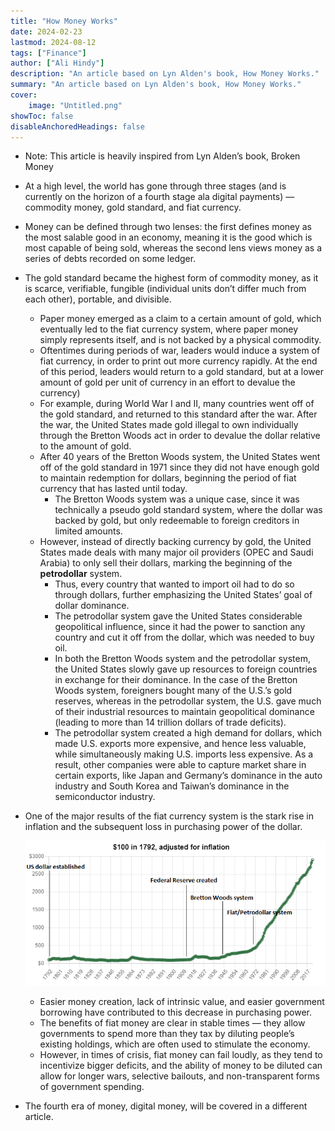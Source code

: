 ```yaml
---
title: "How Money Works"
date: 2024-02-23
lastmod: 2024-08-12
tags: ["Finance"]
author: ["Ali Hindy"]
description: "An article based on Lyn Alden's book, How Money Works."
summary: "An article based on Lyn Alden's book, How Money Works."
cover:
    image: "Untitled.png"
showToc: false
disableAnchoredHeadings: false
---
```


- Note: This article is heavily inspired from Lyn Alden’s book, Broken Money
- At a high level, the world has gone through three stages (and is currently on the horizon of a fourth stage ala digital payments) — commodity money, gold standard, and fiat currency.
- Money can be defined through two lenses: the first defines money as the most salable good in an economy, meaning it is the good which is most capable of being sold, whereas the second lens views money as a series of debts recorded on some ledger.
- The gold standard became the highest form of commodity money, as it is scarce, verifiable, fungible (individual units don’t differ much from each other), portable, and divisible.
    - Paper money emerged as a claim to a certain amount of gold, which eventually led to the fiat currency system, where paper money simply represents itself, and is not backed by a physical commodity.
    - Oftentimes during periods of war, leaders would induce a system of fiat currency, in order to print out more currency rapidly. At the end of this period, leaders would return to a gold standard, but at a lower amount of gold per unit of currency in an effort to devalue the currency)
    - For example, during World War I and II, many countries went off of the gold standard, and returned to this standard after the war. After the war, the United States made gold illegal to own individually through the Bretton Woods act in order to devalue the dollar relative to the amount of gold.
    - After 40 years of the Bretton Woods system, the United States went off of the gold standard in 1971 since they did not have enough gold to maintain redemption for dollars, beginning the period of fiat currency that has lasted until today.
        - The Bretton Woods system was a unique case, since it was technically a pseudo gold standard system, where the dollar was backed by gold, but only redeemable to foreign creditors in limited amounts.
    - However, instead of directly backing currency by gold, the United States made deals with many major oil providers (OPEC and Saudi Arabia) to only sell their dollars, marking the beginning of the **petrodollar** system.
        - Thus, every country that wanted to import oil had to do so through dollars, further emphasizing the United States’ goal of dollar dominance.
        - The petrodollar system gave the United States considerable geopolitical influence, since it had the power to sanction any country and cut it off from the dollar, which was needed to buy oil.
        - In both the Bretton Woods system and the petrodollar system, the United States slowly gave up resources to foreign countries in exchange for their dominance. In the case of the Bretton Woods system, foreigners bought many of the U.S.’s gold reserves, whereas in the petrodollar system, the U.S. gave much of their industrial resources to maintain geopolitical dominance (leading to more than 14 trillion dollars of trade deficits).
        - The petrodollar system created a high demand for dollars, which made U.S. exports more expensive, and hence less valuable, while simultaneously making U.S. imports less expensive. As a result, other companies were able to capture market share in certain exports, like Japan and Germany’s dominance in the auto industry and South Korea and Taiwan’s dominance in the semiconductor industry.
- One of the major results of the fiat currency system is the stark rise in inflation and the subsequent loss in purchasing power of the dollar.

    ![Untitled](Untitled.png)

    - Easier money creation, lack of intrinsic value, and easier government borrowing have contributed to this decrease in purchasing power.
    - The benefits of fiat money are clear in stable times — they allow governments to spend more than they tax by diluting people’s existing holdings, which are often used to stimulate the economy.
    - However, in times of crisis, fiat money can fail loudly, as they tend to incentivize bigger deficits, and the ability of money to be diluted can allow for longer wars, selective bailouts, and non-transparent forms of government spending.
- The fourth era of money, digital money, will be covered in a different article.